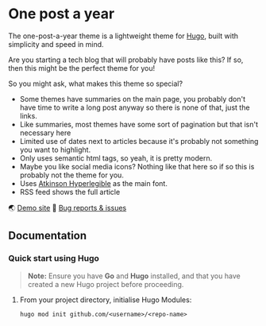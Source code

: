 # One post a year

The one-post-a-year theme is a lightweight theme for [Hugo](https://gohugo.io), built with simplicity and speed in mind.

Are you starting a tech blog that will probably have posts like this?
If so, then this might be the perfect theme for you!

So you might ask, what makes this theme so special?

- Some themes have summaries on the main page, you probably don't have time to write a long post anyway so there is none of that, just the links.
- Like summaries, most themes have some sort of pagination but that isn't necessary here
- Limited use of dates next to articles because it's probably not something you want to highlight.
- Only uses semantic html tags, so yeah, it is pretty modern.
- Maybe you like social media icons? Nothing like that here so if so this is probably not the theme for you.
- Uses [Atkinson Hyperlegible](https://en.wikipedia.org/wiki/Atkinson_Hyperlegible) as the main font.
- RSS feed shows the full article

🌏 [Demo site](https://jarv.github.io/one-post-a-yar/)
🐛 [Bug reports & issues](https://github.com/jarv/one-post-per-year/issues)

## Documentation

### Quick start using Hugo

> **Note:** Ensure you have **Go** and **Hugo** installed, and that you have created a new Hugo project before proceeding.

1. From your project directory, initialise Hugo Modules:

   ```shell
   hugo mod init github.com/<username>/<repo-name>
   ```
